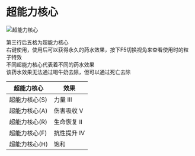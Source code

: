 # 超能力核心

![超能力核心](https://gzassets.cn/minecraft/plugin/slimefun/wiki/addons/images/transcendence/page.png ':size=25%')  

第三行后五格为超能力核心  
右键使用，使用后可以获得永久的药水效果，按下F5切换视角来查看使用时的粒子特效   
不同超能力核心代表着不同的药水效果  
该药水效果无法通过喝牛奶去除，但可以通过死亡去除  

|  超能力核心   | 效果 |
| ---------- | --- |
| 超能力核心(S) | 力量 III |
| 超能力核心(A) | 伤害吸收 V |
| 超能力核心(R) | 生命恢复 II |
| 超能力核心(F) | 抗性提升 IV |
| 超能力核心(H) | 饱和 |

